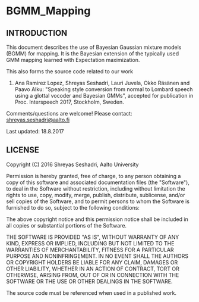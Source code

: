 # BGMM_Mapping

INTRODUCTION
------------
This document describes the use of Bayesian Gaussian mixture models (BGMM) for mapping. It is the Bayesian extension of the typically used GMM mapping learned with Expectation maximization.

This also forms the source code related to our work 

1.	Ana Ramirez Lopez, Shreyas Seshadri, Lauri Juvela, Okko Räsänen and Paavo Alku: "Speaking style conversion from normal to Lombard speech using a glottal vocoder and Bayesian GMMs", accepted for publication in Proc. Interspeech 2017, Stockholm, Sweden.

Comments/questions are welcome! Please contact: shreyas.seshadri@aalto.fi

Last updated: 18.8.2017


LICENSE
-------

Copyright (C) 2016 Shreyas Seshadri, Aalto University

Permission is hereby granted, free of charge, to any person obtaining a copy of
this software and associated documentation files (the "Software"), to deal in
the Software without restriction, including without limitation the rights to
use, copy, modify, merge, publish, distribute, sublicense, and/or sell copies of
the Software, and to permit persons to whom the Software is furnished to do so,
subject to the following conditions:

The above copyright notice and this permission notice shall be included in all
copies or substantial portions of the Software.

THE SOFTWARE IS PROVIDED "AS IS", WITHOUT WARRANTY OF ANY KIND, EXPRESS OR
IMPLIED, INCLUDING BUT NOT LIMITED TO THE WARRANTIES OF MERCHANTABILITY, FITNESS
FOR A PARTICULAR PURPOSE AND NONINFRINGEMENT. IN NO EVENT SHALL THE AUTHORS OR
COPYRIGHT HOLDERS BE LIABLE FOR ANY CLAIM, DAMAGES OR OTHER LIABILITY, WHETHER
IN AN ACTION OF CONTRACT, TORT OR OTHERWISE, ARISING FROM, OUT OF OR IN
CONNECTION WITH THE SOFTWARE OR THE USE OR OTHER DEALINGS IN THE SOFTWARE.

The source code must be referenced when used in a published work.



